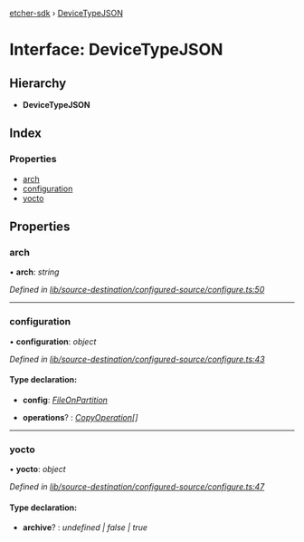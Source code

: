 [etcher-sdk](../README.md) › [DeviceTypeJSON](devicetypejson.md)

# Interface: DeviceTypeJSON

## Hierarchy

* **DeviceTypeJSON**

## Index

### Properties

* [arch](devicetypejson.md#arch)
* [configuration](devicetypejson.md#configuration)
* [yocto](devicetypejson.md#yocto)

## Properties

###  arch

• **arch**: *string*

*Defined in [lib/source-destination/configured-source/configure.ts:50](https://github.com/balena-io-modules/etcher-sdk/blob/0441bfb/lib/source-destination/configured-source/configure.ts#L50)*

___

###  configuration

• **configuration**: *object*

*Defined in [lib/source-destination/configured-source/configure.ts:43](https://github.com/balena-io-modules/etcher-sdk/blob/0441bfb/lib/source-destination/configured-source/configure.ts#L43)*

#### Type declaration:

* **config**: *[FileOnPartition](fileonpartition.md)*

* **operations**? : *[CopyOperation](copyoperation.md)[]*

___

###  yocto

• **yocto**: *object*

*Defined in [lib/source-destination/configured-source/configure.ts:47](https://github.com/balena-io-modules/etcher-sdk/blob/0441bfb/lib/source-destination/configured-source/configure.ts#L47)*

#### Type declaration:

* **archive**? : *undefined | false | true*
